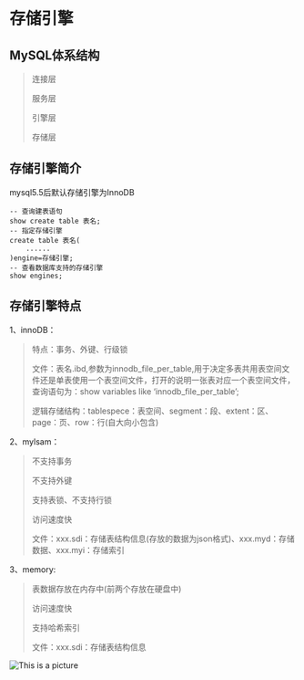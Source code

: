 # 存储引擎

## MySQL体系结构

> 连接层
>
> 服务层
>
> 引擎层
>
> 存储层

## 存储引擎简介

mysql5.5后默认存储引擎为InnoDB

```mysql
-- 查询建表语句
show create table 表名;
-- 指定存储引擎
create table 表名(
    ......
)engine=存储引擎;
-- 查看数据库支持的存储引擎
show engines;
```

## 存储引擎特点

1、innoDB：

> 特点：事务、外键、行级锁
>
> 文件：表名.ibd,参数为innodb_file_per_table,用于决定多表共用表空间文件还是单表使用一个表空间文件，打开的说明一张表对应一个表空间文件，查询语句为：show variables like ‘innodb_file_per_table’;
>
> 逻辑存储结构：tablespece：表空间、segment：段、extent：区、page：页、row：行(自大向小包含)

2、mylsam：

> 不支持事务
>
> 不支持外键
>
> 支持表锁、不支持行锁
>
> 访问速度快
>
> 文件：xxx.sdi：存储表结构信息(存放的数据为json格式)、xxx.myd：存储数据、xxx.myi：存储索引

3、memory:

> 表数据存放在内存中(前两个存放在硬盘中)
>
> 访问速度快
>
> 支持哈希索引
>
> 文件：xxx.sdi：存储表结构信息

![This is a picture](E:\工具\typora\笔记\DataBase\datas\存储引擎特点.png)
